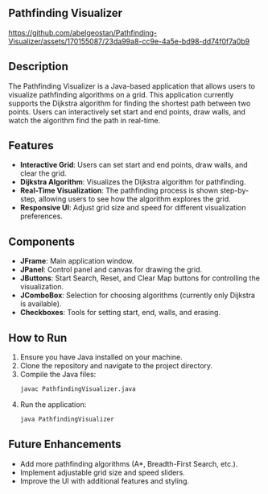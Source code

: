 ## Pathfinding Visualizer
https://github.com/abelgeostan/Pathfinding-Visualizer/assets/170155087/23da99a8-cc9e-4a5e-bd98-dd74f0f7a0b9

## Description
The Pathfinding Visualizer is a Java-based application that allows users to visualize pathfinding algorithms on a grid. This application currently supports the Dijkstra algorithm for finding the shortest path between two points. Users can interactively set start and end points, draw walls, and watch the algorithm find the path in real-time.

## Features
- **Interactive Grid**: Users can set start and end points, draw walls, and clear the grid.
- **Dijkstra Algorithm**: Visualizes the Dijkstra algorithm for pathfinding.
- **Real-Time Visualization**: The pathfinding process is shown step-by-step, allowing users to see how the algorithm explores the grid.
- **Responsive UI**: Adjust grid size and speed for different visualization preferences.

## Components
- **JFrame**: Main application window.
- **JPanel**: Control panel and canvas for drawing the grid.
- **JButtons**: Start Search, Reset, and Clear Map buttons for controlling the visualization.
- **JComboBox**: Selection for choosing algorithms (currently only Dijkstra is available).
- **Checkboxes**: Tools for setting start, end, walls, and erasing.

## How to Run
1. Ensure you have Java installed on your machine.
2. Clone the repository and navigate to the project directory.
3. Compile the Java files:
    ```sh
    javac PathfindingVisualizer.java
    ```
4. Run the application:
    ```sh
    java PathfindingVisualizer
    ```

## Future Enhancements
- Add more pathfinding algorithms (A*, Breadth-First Search, etc.).
- Implement adjustable grid size and speed sliders.
- Improve the UI with additional features and styling.

